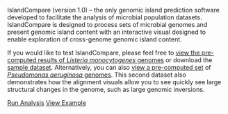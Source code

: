 IslandCompare (version 1.0) – the only genomic island prediction software developed to facilitate the analysis of microbial population datasets. IslandCompare is designed to process sets of microbial genomes and present genomic island content with an interactive visual designed to enable exploration of cross-genome genomic island content.

If you would like to test IslandCompare, please feel free to [view the pre-computed results of *Listeria monocytogenes* genomes](/visualize?src=https%3A%2F%2Fislandcompare.pathogenomics.sfu.ca%2Fdemo%2Flisteria_sample_analysis.gff3) 
or download the [sample dataset](/demo/Listeria_Sample_Dataset.zip). 
Alternatively, you can also [view a pre-computed set](/visualize?src=https%3A%2F%2Fislandcompare.pathogenomics.sfu.ca%2Fdemo%2Fpseudomonas_sample_analysis.gff3)
of [*Pseudomonas aeruginosa* genomes](/demo/Pseudomonas_Sample_Dataset.zip). This second dataset also demonstrates how the
alignment visuals allow you to see quickly see large structural changes in the genome, such as large genomic inversions.

<div class="buttons">
<a href="/analysis" class="btn btn-success btn-lg" target="_self">Run Analysis</a>
<a href="/visualize?src=https%3A%2F%2Fislandcompare.pathogenomics.sfu.ca%2Fdemo%2Flisteria_sample_analysis.gff3" class="btn btn-success btn-lg" target="_self">View Example</a>
</div>